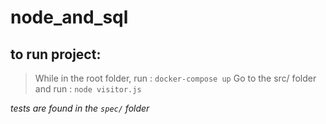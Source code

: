 # node_and_sql

## to run project:

> While in the root folder, run : `docker-compose up`
> Go to the src/ folder and run :  `node visitor.js`

_tests are found in the `spec/` folder_

